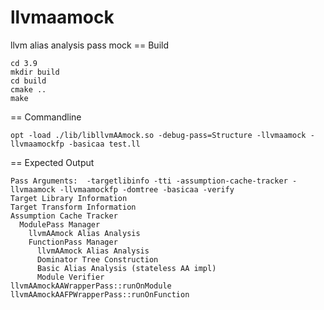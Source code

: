 # llvmaamock
llvm alias analysis pass mock
== Build
```
cd 3.9
mkdir build
cd build
cmake ..
make
```
== Commandline
```
opt -load ./lib/libllvmAAmock.so -debug-pass=Structure -llvmaamock -llvmaamockfp -basicaa test.ll 
```

== Expected Output

```
Pass Arguments:  -targetlibinfo -tti -assumption-cache-tracker -llvmaamock -llvmaamockfp -domtree -basicaa -verify
Target Library Information
Target Transform Information
Assumption Cache Tracker
  ModulePass Manager
    llvmAAmock Alias Analysis
    FunctionPass Manager
      llvmAAmock Alias Analysis
      Dominator Tree Construction
      Basic Alias Analysis (stateless AA impl)
      Module Verifier
llvmAAmockAAWrapperPass::runOnModule
llvmAAmockAAFPWrapperPass::runOnFunction
```
